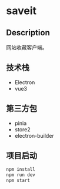# saveit

## Description

网站收藏客户端。

## 技术栈

- Electron
- vue3

## 第三方包

- pinia
- store2
- electron-builder

## 项目启动

```bash
npm install
npm run dev
npm start
```
